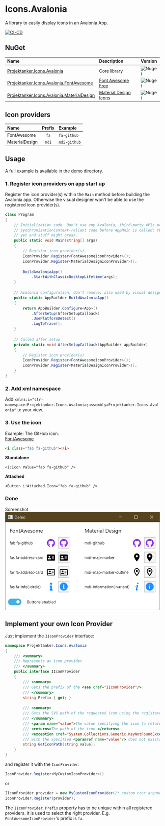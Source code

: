# Icons.Avalonia
A library to easily display icons in an Avalonia App.

[![CI-CD](https://github.com/Projektanker/Icons.Avalonia/actions/workflows/ci-cd.yml/badge.svg)](https://github.com/Projektanker/Icons.Avalonia/actions/workflows/ci-cd.yml)

## NuGet
| Name | Description | Version |
|:-|:-|:-|
| [Projektanker.Icons.Avalonia](https://www.nuget.org/packages/Projektanker.Icons.Avalonia/) | Core library | ![Nuget](https://img.shields.io/nuget/v/Projektanker.Icons.Avalonia) |
| [Projektanker.Icons.Avalonia.FontAwesome](https://www.nuget.org/packages/Projektanker.Icons.Avalonia.FontAwesome/) | [Font Awesome Free](https://fontawesome.com) | ![Nuget](https://img.shields.io/nuget/v/Projektanker.Icons.Avalonia.FontAwesome) |
| [Projektanker.Icons.Avalonia.MaterialDesign](https://www.nuget.org/packages/Projektanker.Icons.Avalonia.MaterialDesign/) | [Material Design Icons](https://materialdesignicons.com/) | ![Nuget](https://img.shields.io/nuget/v/Projektanker.Icons.Avalonia.MaterialDesign) |

## Icon providers
| Name | Prefix | Example|
|:-|:-:|:-|
|FontAwesome| `fa` | `fa-github`
|MaterialDesign| `mdi` | `mdi-github`
## Usage
A full example is available in the [demo](demo) directory.

### 1. Register icon providers on app start up
Register the icon provider(s) within the `Main` method before building the Avalonia app. Otherwise the visual designer won't be able to use the registered icon provider(s).
```csharp
class Program
{
    // Initialization code. Don't use any Avalonia, third-party APIs or any
    // SynchronizationContext-reliant code before AppMain is called: things aren't initialized
    // yet and stuff might break.
    public static void Main(string[] args)
    {
        // Register icon provider(s)
        IconProvider.Register<FontAwesomeIconProvider>();
        IconProvider.Register<MaterialDesignIconProvider>();

        BuildAvaloniaApp()
            .StartWithClassicDesktopLifetime(args);
    }

    // Avalonia configuration, don't remove; also used by visual designer.
    public static AppBuilder BuildAvaloniaApp()
    {
        return AppBuilder.Configure<App>()
            .AfterSetup(AfterSetupCallback)
            .UsePlatformDetect()
            .LogToTrace();
    }
    
    // Called after setup
    private static void AfterSetupCallback(AppBuilder appBuilder)
    {
        // Register icon provider(s)
        IconProvider.Register<FontAwesomeIconProvider>();
        IconProvider.Register<MaterialDesignIconProvider>();
    }
}
```

### 2. Add xml namespace

Add `xmlns:i="clr-namespace:Projektanker.Icons.Avalonia;assembly=Projektanker.Icons.Avalonia"` to your view.

### 3. Use the icon
Example: The GitHub icon.  
[FontAwesome](https://fontawesome.com/icons/github?style=brands)
```html
<i class="fab fa-github"></i>
```

**Standalone**
```xaml
<i:Icon Value="fab fa-github" />
```

**Attached**
```xaml
<Button i:Attached.Icon="fab fa-github" />
```

### Done

Screenshot  
![Screenshot](resources/demo.png)

## Implement your own Icon Provider
Just implement the `IIconProvider` interface:
```csharp
namespace Projektanker.Icons.Avalonia
{
    /// <summary>
    /// Represents an icon provider.
    /// </summary>
    public interface IIconProvider
    {
        /// <summary>
        /// Gets the prefix of the <see cref="IIconProvider"/>.
        /// </summary>
        string Prefix { get; }

        /// <summary>
        /// Gets the SVG path of the requested icon using the registered icon providers.
        /// </summary>
        /// <param name="value">The value specifying the icon to return it's path from.</param>
        /// <returns>The path of the icon.</returns>
        /// <exception cref="System.Collections.Generic.KeyNotFoundException">The icon associated
        /// with the specified <paramref name="value"/> does not exists.</exception>
        string GetIconPath(string value);
    }
}
```
and register it with the `IconProvider`:
```csharp
IconProvider.Register<MyCustomIconProvider>()
```
or
```csharp
IIconProvider provider = new MyCustomIconProvider(/* custom ctor arguments */);
IconProvider.Register(provider);
```

The `IIconProvider.Prefix` property has to be unique within all registered providers. It is used to select the right provider. E.g. `FontAwesomeIconProvider`'s prefix is `fa`.
